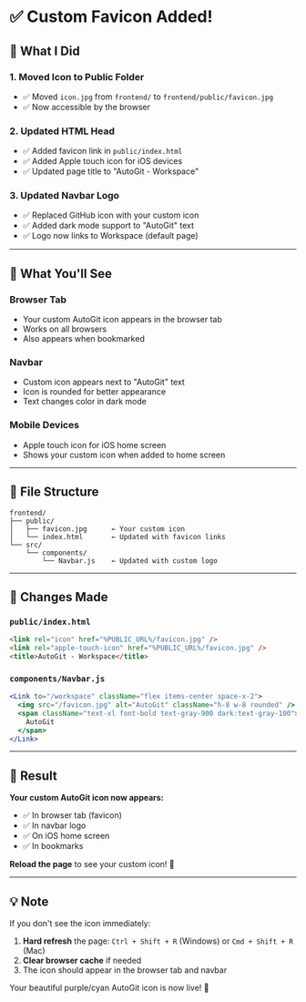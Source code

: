 # ✅ Custom Favicon Added!

## 🎨 What I Did

### 1. **Moved Icon to Public Folder**
- ✅ Moved `icon.jpg` from `frontend/` to `frontend/public/favicon.jpg`
- ✅ Now accessible by the browser

### 2. **Updated HTML Head**
- ✅ Added favicon link in `public/index.html`
- ✅ Added Apple touch icon for iOS devices
- ✅ Updated page title to "AutoGit - Workspace"

### 3. **Updated Navbar Logo**
- ✅ Replaced GitHub icon with your custom icon
- ✅ Added dark mode support to "AutoGit" text
- ✅ Logo now links to Workspace (default page)

---

## 🎯 What You'll See

### **Browser Tab**
- Your custom AutoGit icon appears in the browser tab
- Works on all browsers
- Also appears when bookmarked

### **Navbar**
- Custom icon appears next to "AutoGit" text
- Icon is rounded for better appearance
- Text changes color in dark mode

### **Mobile Devices**
- Apple touch icon for iOS home screen
- Shows your custom icon when added to home screen

---

## 📁 File Structure

```
frontend/
├── public/
│   ├── favicon.jpg      ← Your custom icon
│   └── index.html       ← Updated with favicon links
└── src/
    └── components/
        └── Navbar.js    ← Updated with custom logo
```

---

## 🔧 Changes Made

### `public/index.html`
```html
<link rel="icon" href="%PUBLIC_URL%/favicon.jpg" />
<link rel="apple-touch-icon" href="%PUBLIC_URL%/favicon.jpg" />
<title>AutoGit - Workspace</title>
```

### `components/Navbar.js`
```jsx
<Link to="/workspace" className="flex items-center space-x-2">
  <img src="/favicon.jpg" alt="AutoGit" className="h-8 w-8 rounded" />
  <span className="text-xl font-bold text-gray-900 dark:text-gray-100">
    AutoGit
  </span>
</Link>
```

---

## 🎉 Result

**Your custom AutoGit icon now appears:**
- ✅ In browser tab (favicon)
- ✅ In navbar logo
- ✅ On iOS home screen
- ✅ In bookmarks

**Reload the page** to see your custom icon! 🎊

---

## 💡 Note

If you don't see the icon immediately:
1. **Hard refresh** the page: `Ctrl + Shift + R` (Windows) or `Cmd + Shift + R` (Mac)
2. **Clear browser cache** if needed
3. The icon should appear in the browser tab and navbar

Your beautiful purple/cyan AutoGit icon is now live! 🚀
